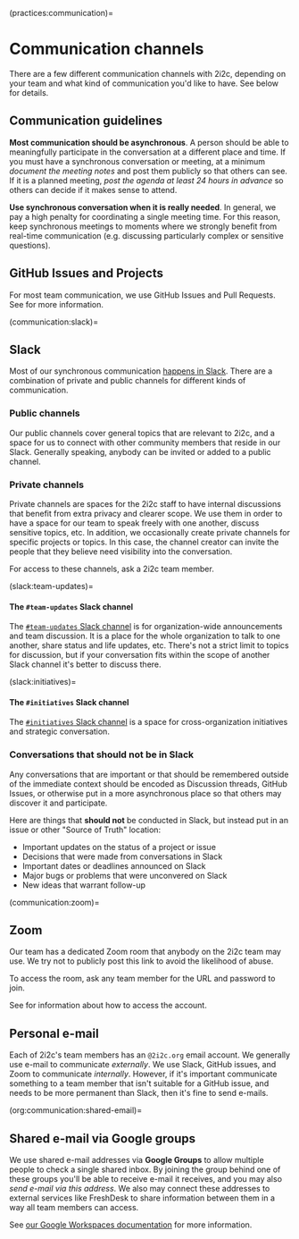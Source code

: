 (practices:communication)=
# Communication channels

There are a few different communication channels with 2i2c, depending on your team and what kind of communication you'd like to have.
See below for details.

## Communication guidelines

**Most communication should be asynchronous**. A person should be able to meaningfully participate in the conversation at a different place and time. If you must have a synchronous conversation or meeting, at a minimum _document the meeting notes_ and post them publicly so that others can see. If it is a planned meeting, _post the agenda at least 24 hours in advance_ so others can decide if it makes sense to attend.

**Use synchronous conversation when it is really needed**. In general, we pay a high penalty for coordinating a single meeting time. For this reason, keep synchronous meetings to moments where we strongly benefit from real-time communication (e.g. discussing particularly complex or sensitive questions). 

## GitHub Issues and Projects

For most team communication, we use GitHub Issues and Pull Requests.
See [](coordination:workflow) for more information.

(communication:slack)=
## Slack

Most of our synchronous communication [happens in Slack](communication:slack).
There are a combination of private and public channels for different kinds of communication.

### Public channels

Our public channels cover general topics that are relevant to 2i2c, and a space for us to connect with other community members that reside in our Slack.
Generally speaking, anybody can be invited or added to a public channel.

### Private channels

Private channels are spaces for the 2i2c staff to have internal discussions that benefit from extra privacy and clearer scope.
We use them in order to have a space for our team to speak freely with one another, discuss sensitive topics, etc.
In addition, we occasionally create private channels for specific projects or topics.
In this case, the channel creator can invite the people that they believe need visibility into the conversation.

For access to these channels, ask a 2i2c team member.

(slack:team-updates)=
#### The `#team-updates` Slack channel

The [`#team-updates` Slack channel](https://2i2c.slack.com/archives/C01GLCC1VCN) is for organization-wide announcements and team discussion.
It is a place for the whole organization to talk to one another, share status and life updates, etc.
There's not a strict limit to topics for discussion, but if your conversation fits within the scope of another Slack channel it's better to discuss there.

(slack:initiatives)=
#### The `#initiatives` Slack channel

The [`#initiatives` Slack channel](https://2i2c.slack.com/archives/C06G5FAAT63) is a space for cross-organization initiatives and strategic conversation.

### Conversations that should not be in Slack

Any conversations that are important or that should be remembered outside of the immediate context should be encoded as Discussion threads, GitHub Issues, or otherwise put in a more asynchronous place so that others may discover it and participate.

Here are things that **should not** be conducted in Slack, but instead put in an issue or other "Source of Truth" location:

- Important updates on the status of a project or issue
- Decisions that were made from conversations in Slack
- Important dates or deadlines announced on Slack
- Major bugs or problems that were unconvered on Slack
- New ideas that warrant follow-up

(communication:zoom)=
## Zoom

Our team has a dedicated Zoom room that anybody on the 2i2c team may use.
We try not to publicly post this link to avoid the likelihood of abuse.

To access the room, ask any team member for the URL and password to join.

See [](zoom:access) for information about how to access the account.

## Personal e-mail

Each of 2i2c's team members has an `@2i2c.org` email account.
We generally use e-mail to communicate _externally_.
We use Slack, GitHub issues, and Zoom to communicate _internally_.
However, if it's important communicate something to a team member that isn't suitable for a GitHub issue, and needs to be more permanent than Slack, then it's fine to send e-mails.

(org:communication:shared-email)=
## Shared e-mail via Google groups

We use shared e-mail addresses via **Google Groups** to allow multiple people to check a single shared inbox.
By joining the group behind one of these groups you'll be able to receive e-mail it receives, and you may also _send e-mail via this address_.
We also may connect these addresses to external services like FreshDesk to share information between them in a way all team members can access.

See [our Google Workspaces documentation](../administration/google-workspace.md) for more information.
